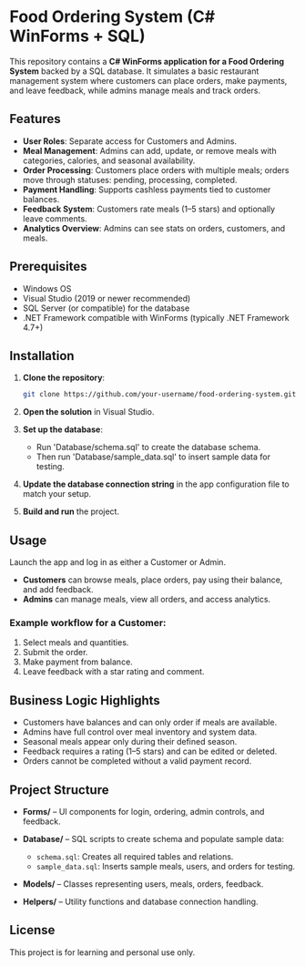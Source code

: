 # Food Ordering System (C# WinForms + SQL)

This repository contains a **C# WinForms application for a Food Ordering System** backed by a SQL database. It simulates a basic restaurant management system where customers can place orders, make payments, and leave feedback, while admins manage meals and track orders.

## Features

* **User Roles**: Separate access for Customers and Admins.
* **Meal Management**: Admins can add, update, or remove meals with categories, calories, and seasonal availability.
* **Order Processing**: Customers place orders with multiple meals; orders move through statuses: pending, processing, completed.
* **Payment Handling**: Supports cashless payments tied to customer balances.
* **Feedback System**: Customers rate meals (1–5 stars) and optionally leave comments.
* **Analytics Overview**: Admins can see stats on orders, customers, and meals.

## Prerequisites

* Windows OS
* Visual Studio (2019 or newer recommended)
* SQL Server (or compatible) for the database
* .NET Framework compatible with WinForms (typically .NET Framework 4.7+)

## Installation

1. **Clone the repository**:

   ```bash
   git clone https://github.com/your-username/food-ordering-system.git
   ```

2. **Open the solution** in Visual Studio.

3. **Set up the database**:
   * Run 'Database/schema.sql' to create the database schema.
   * Then run 'Database/sample_data.sql' to insert sample data for testing.

4. **Update the database connection string** in the app configuration file to match your setup.

5. **Build and run** the project.

## Usage

Launch the app and log in as either a Customer or Admin.

* **Customers** can browse meals, place orders, pay using their balance, and add feedback.
* **Admins** can manage meals, view all orders, and access analytics.

### Example workflow for a Customer:

1. Select meals and quantities.
2. Submit the order.
3. Make payment from balance.
4. Leave feedback with a star rating and comment.

## Business Logic Highlights

* Customers have balances and can only order if meals are available.
* Admins have full control over meal inventory and system data.
* Seasonal meals appear only during their defined season.
* Feedback requires a rating (1–5 stars) and can be edited or deleted.
* Orders cannot be completed without a valid payment record.

## Project Structure

* **Forms/** – UI components for login, ordering, admin controls, and feedback.
* **Database/** – SQL scripts to create schema and populate sample data:

   * `schema.sql`: Creates all required tables and relations.
   * `sample_data.sql`: Inserts sample meals, users, and orders for testing.
* **Models/** – Classes representing users, meals, orders, feedback.
* **Helpers/** – Utility functions and database connection handling.

## License

This project is for learning and personal use only.
